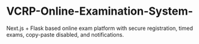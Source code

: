 # VCRP-Online-Examination-System-
Next.js + Flask based online exam platform with secure registration, timed exams, copy-paste disabled, and notifications.
